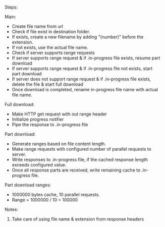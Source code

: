 
Steps:

Main:

* Create file name from url
* Check if file exist in destination folder.
* If exists, create a new filename by adding "(number)" before the extension.
* If not exists, use the actual file name.
* Check if server supports range requests
* If server supports range request & if .in-progress file exists, resume part download
* If server supports range request & if .in-progress file not exists, start part download
* If server does not support range request & if .in-progress file exists, delete the file & start full download
* Once download is completed, rename in-progress file name with actual file name.

Full download:

* Make HTTP get request with out range header
* Initialize progress notifier
* Pipe the response to .in-progress file

Part download:

* Generate ranges based on file content length.
* Make range requests with configured number of parallel requests to server.
* Write responses to .in-progress file, if the cached response length exceeds configured value.
* Once all response parts are received, write remaining cache to .in-progress file.

Part download ranges:

* 1000000 bytes cache, 10 parallel requests.
* Range = 1000000 / 10 = 100000

Notes:
1. Take care of using file name & extension from response headers
